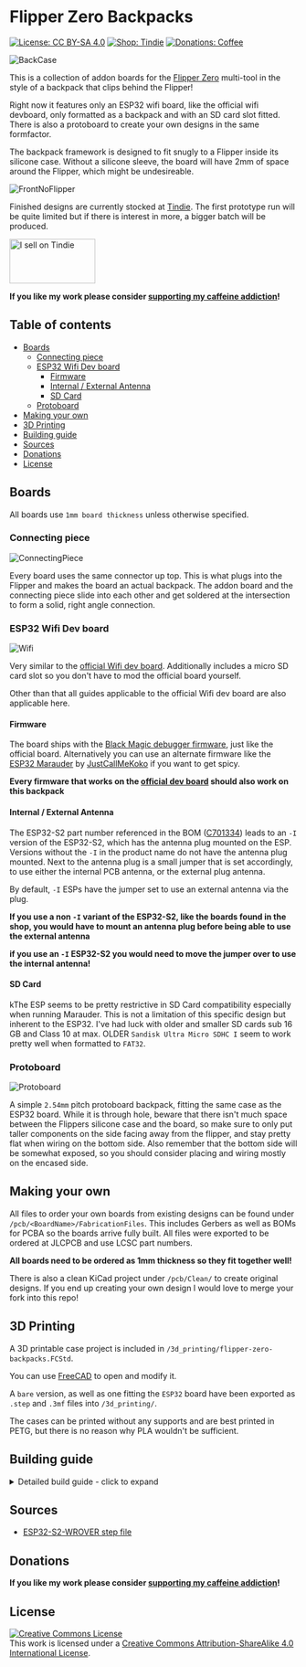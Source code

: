 # Flipper Zero Backpacks <!-- omit in toc -->

[![License: CC BY-SA 4.0](https://img.shields.io/badge/license-CC%20BY--SA%204.0-blue?style=flat-square)](https://creativecommons.org/licenses/by-sa/4.0/)
[![Shop: Tindie](https://img.shields.io/badge/shop-Tindie-blue?style=flat-square)](https://www.tindie.com/stores/binary-6/?ref=offsite_badges&utm_source=sellers_Chrismettal&utm_medium=badges&utm_campaign=badge_medium)
[![Donations: Coffee](https://img.shields.io/badge/donations-Coffee-brown?style=flat-square)](https://github.com/Chrismettal#donations)

![BackCase](/img/BackCaseWifi.png)

This is a collection of addon boards for the [Flipper Zero](https://flipperzero.one/) multi-tool in the style of a backpack that clips behind the Flipper!

Right now it features only an ESP32 wifi board, like the official wifi devboard, only formatted as a backpack and with an SD card slot fitted. There is also a protoboard to create your own designs in the same formfactor.

The backpack framework is designed to fit snugly to a Flipper inside its silicone case. Without a silicone sleeve, the board will have 2mm of space around the Flipper, which might be undesireable.

![FrontNoFlipper](img/FrontNoFlipper.png)

Finished designs are currently stocked at [Tindie](https://www.tindie.com/stores/binary-6/).
The first prototype run will be quite limited but if there is interest in more, a bigger batch will be produced.

<a href="https://www.tindie.com/stores/binary-6/?ref=offsite_badges&utm_source=sellers_Chrismettal&utm_medium=badges&utm_campaign=badge_medium"><img src="https://d2ss6ovg47m0r5.cloudfront.net/badges/tindie-mediums.png" alt="I sell on Tindie" width="150" height="78"></a>

**If you like my work please consider [supporting my caffeine addiction](https://github.com/Chrismettal#donations)!**

## Table of contents <!-- omit in toc -->

- [Boards](#boards)
  - [Connecting piece](#connecting-piece)
  - [ESP32 Wifi Dev board](#esp32-wifi-dev-board)
    - [Firmware](#firmware)
    - [Internal / External Antenna](#internal--external-antenna)
    - [SD Card](#sd-card)
  - [Protoboard](#protoboard)
- [Making your own](#making-your-own)
- [3D Printing](#3d-printing)
- [Building guide](#building-guide)
- [Sources](#sources)
- [Donations](#donations)
- [License](#license)

## Boards

All boards use `1mm board thickness` unless otherwise specified.

### Connecting piece

![ConnectingPiece](img/ConnectingPiece.png)

Every board uses the same connector up top. This is what plugs into the Flipper and makes the board an actual backpack.
The addon board and the connecting piece slide into each other and get soldered at the intersection to form a solid, right angle connection.

### ESP32 Wifi Dev board

![Wifi](img/NiceBack.jpg)

Very similar to the [official Wifi dev board](https://shop.flipperzero.one/collections/flipper-zero-accessories/products/wifi-devboard). Additionally includes a micro SD card slot so you don't have to mod the official board yourself. 

Other than that all guides applicable to the official Wifi dev board are also applicable here.

#### Firmware

The board ships with the [Black Magic debugger firmware](https://black-magic.org/), just like the official board. Alternatively you can use an alternate firmware like the [ESP32 Marauder](https://github.com/justcallmekoko/ESP32Marauder/wiki/flipper-zero) by [JustCallMeKoko](https://github.com/justcallmekoko) if you want to get spicy.

**Every firmware that works on the [official dev board](https://shop.flipperzero.one/collections/flipper-zero-accessories/products/wifi-devboard) should also work on this backpack**

#### Internal / External Antenna

The ESP32-S2 part number referenced in the BOM ([C701334](https://www.lcsc.com/product-detail/WiFi-Modules_Espressif-Systems-ESP32-S2-WROVER-I-N4R2_C701334.html)) leads to an `-I` version of the ESP32-S2, which has the antenna plug mounted on the ESP. Versions without the `-I` in the product name do not have the antenna plug mounted. Next to the antenna plug is a small jumper that is set accordingly, to use either the internal PCB antenna, or the external plug antenna.

By default, `-I` ESPs have the jumper set to use an external antenna via the plug. 

**If you use a non `-I` variant of the ESP32-S2, like the boards found in the shop, you would have to mount an antenna plug before being able to use the external antenna**

**if you use an `-I` ESP32-S2 you would need to move the jumper over to use the internal antenna!**

#### SD Card

kThe ESP seems to be pretty restrictive in SD Card compatibility especially when running Marauder. This is not a limitation of this specific design but inherent to the ESP32. I've had luck with older and smaller SD cards sub 16 GB and Class 10 at max. OLDER `Sandisk Ultra Micro SDHC I` seem to work pretty well when formatted to `FAT32`.

### Protoboard

![Protoboard](/img/ProtoNiceTop.jpg)

A simple `2.54mm` pitch protoboard backpack, fitting the same case as the ESP32 board. While it is through hole, beware that there isn't much space between the Flippers silicone case and the board, so make sure to only put taller components on the side facing away from the flipper, and stay pretty flat when wiring on the bottom side. Also remember that the bottom side will be somewhat exposed, so you should consider placing and wiring mostly on the encased side.

## Making your own

All files to order your own boards from existing designs can be found under `/pcb/<BoardName>/FabricationFiles`. This includes Gerbers as well as BOMs for PCBA so the boards arrive fully built. All files were exported to be ordered at JLCPCB and use LCSC part numbers.

**All boards need to be ordered as 1mm thickness so they fit together well!**

There is also a clean KiCad project under `/pcb/Clean/` to create original designs. If you end up creating your own design I would love to merge your fork into this repo!

## 3D Printing

A 3D printable case project is included in `/3d_printing/flipper-zero-backpacks.FCStd`.

You can use [FreeCAD](https://www.freecad.org/) to open and modify it. 

A `bare` version, as well as one fitting the `ESP32` board have been exported as `.step` and `.3mf` files into `/3d_printing/`.

The cases can be printed without any supports and are best printed in PETG, but there is no reason why PLA wouldn't be sufficient.

## Building guide

<details>
  <summary markdown="span">Detailed build guide - click to expand</summary>

  **Step 1 - Clamp the back board vertically**

  ![Step1](/img/Manual_step1.jpg)

  **Step 2 - Slide on the connecting piece**

  ![Step2](/img/Manual_step2.jpg)

  **Step 3 - Solder down one of the connectors**

  You don't have to care about the angle of the boards for now.

  ![Step3](/img/Manual_step3.jpg)

  **Step 4 - Reflow the connection, aligning the boards at 90 degrees**

  ![Step](/img/Manual_step4.jpg)

  **Step 5 - Make sure the boards are also aligned when viewed from the front**

  ![Step5](/img/Manual_step5.jpg)

  **Step 6 - Solder the remaining connections on the top**

  ![Step6](/img/Manual_step6.jpg)

  **Step 7 - Make sure that none of the connections are bridged between the pads horizontally**

  ![Step7](/img/Manual_step7.jpg)

  **Step 8 - Flip the board around so you can see the bottom connections**

  ![Step8](/img/Manual_step8.jpg)

  **Step 9 - Solder the bottom connections**

  ![Step9](/img/Manual_step9.jpg)

  **Step 10 - Flip the board around again and solder the pin headers**

  Make sure to get them at a right angle to the board as well. Otherwise you will put stress on the board when inserting into the Flipper.

  ![Step10](/img/Manual_step10jpg)

  **Step 11 - Optional - Find the 3D printed case and screws**

  ![Step11](/img/Manual_step11.jpg)

  **Step 12 - Slide the board into the case and screw down the 3 mounting points**

  ![Step12](/img/Manual_step12.jpg)

</details>

## Sources

- [ESP32-S2-WROVER step file](https://grabcad.com/library/esp32-s2-wrover-1)

## Donations

**If you like my work please consider [supporting my caffeine addiction](https://github.com/Chrismettal#donations)!**

## License

 <a rel="CClicense" href="http://creativecommons.org/licenses/by-sa/4.0/"><img alt="Creative Commons License" style="border-width:0" src="https://i.creativecommons.org/l/by-sa/4.0/88x31.png" /></a><br />This work is licensed under a <a rel="license" href="http://creativecommons.org/licenses/by-sa/4.0/">Creative Commons Attribution-ShareAlike 4.0 International License</a>.
